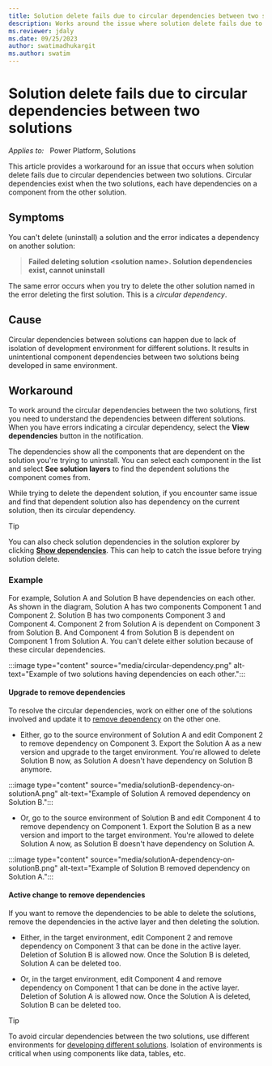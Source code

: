 ```yaml
---
title: Solution delete fails due to circular dependencies between two solutions.
description: Works around the issue where solution delete fails due to circular dependencies between two solutions.
ms.reviewer: jdaly
ms.date: 09/25/2023
author: swatimadhukargit
ms.author: swatim
---
```

# Solution delete fails due to circular dependencies between two solutions

_Applies to:_ &nbsp; Power Platform, Solutions

This article provides a workaround for an issue that occurs when solution delete fails due to circular dependencies between two solutions. Circular dependencies exist when the two solutions, each have dependencies on a component from the other solution.

## Symptoms

You can't delete (uninstall) a solution and the error indicates a dependency on another solution:

> **Failed deleting solution \<solution name\>. Solution dependencies exist, cannot uninstall**

The same error occurs when you try to delete the other solution named in the error deleting the first solution. This is a *circular dependency*.

## Cause

Circular dependencies between solutions can happen due to lack of isolation of development environment for different solutions. It results in unintentional component dependencies between two solutions being developed in same environment.

## Workaround

To work around the circular dependencies between the two solutions, first you need to understand the dependencies between different solutions. When you have errors indicating a circular dependency, select the **View dependencies** button in the notification.

The dependencies show all the components that are dependent on the solution you're trying to uninstall. You can select each component in the list and select **See solution layers** to find the dependent solutions the component comes from.

<!-- jdaly
1. What action are they supposed to do here?
2. The sentence below is just repeating the symptoms. I would remove it. 
-->

While trying to delete the dependent solution, if you encounter same issue and find that dependent solution also has dependency on the current solution, then its circular dependency.

> [!TIP]
> You can also check solution dependencies in the solution explorer by clicking [**Show dependencies**](/power-apps/maker/data-platform/view-component-dependencies). This can help to catch the issue before trying solution delete.

### Example

For example, Solution A and Solution B have dependencies on each other. As shown in the diagram, Solution A has two components Component 1 and Component 2. Solution B has two components Component 3 and Component 4. Component 2 from Solution A is dependent on Component 3 from Solution B. And Component 4 from Solution B is dependent on Component 1 from Solution A. You can't delete either solution because of these circular dependencies.

:::image type="content" source="media/circular-dependency.png" alt-text="Example of two solutions having dependencies on each other.":::

#### Upgrade to remove dependencies

To resolve the circular dependencies, work on either one of the solutions involved and update it to [remove dependency](/power-platform/alm/removing-dependencies) on the other one.

<!--jdaly

I went to the removing dependencies page and it wasn't immediately clear to me exactly how to remove dependencies.
It seems to depend on whether the solution is managed or un-managed. 

At this point, I think I would be very frustrated at this article. 

Can you be more specific about what 'removing dependencies' means?

I think it means you need to plan and carefully consider which solution any component should belong to and the order in which the solutions should be installed.  You touch on this in the TIP at the end of the article, perhaps this needs to be included in the cause. The cause is poor planning...

I don't see how it is possible to repair this situation with managed solutions. Is it possible?

I wish the power-platform/alm/removing-dependencies article was clearer. I just see a lot of scenarios and examples, but very little concrete guidance.

-->

- Either, go to the source environment of Solution A and edit Component 2 to remove dependency on Component 3. Export the Solution A as a new version and upgrade to the target environment. You're allowed to delete Solution B now, as Solution A doesn't have dependency on Solution B anymore.

:::image type="content" source="media/solutionB-dependency-on-solutionA.png" alt-text="Example of Solution A removed dependency on Solution B.":::

- Or, go to the source environment of Solution B and edit Component 4 to remove dependency on Component 1. Export the Solution B as a new version and import to the target environment. You're allowed to delete Solution A now, as Solution B doesn't have dependency on Solution A.

:::image type="content" source="media/solutionA-dependency-on-solutionB.png" alt-text="Example of Solution B removed dependency on Solution A.":::

#### Active change to remove dependencies

If you want to remove the dependencies to be able to delete the solutions, remove the dependencies in the active layer and then deleting the solution.

- Either, in the target environment, edit Component 2 and remove dependency on Component 3 that can be done in the active layer. Deletion of Solution B is allowed now. Once the Solution B is deleted, Solution A can be deleted too.

- Or, in the target environment, edit Component 4 and remove dependency on Component 1 that can be done in the active layer. Deletion of Solution A is allowed now. Once the Solution A is deleted, Solution B can be deleted too.

<!-- jdaly
As mentioned above, this TIP seems an after thought and I'm not clear about how it applies in this 'Active change to remove dependencies' section. I think it belongs in the cause... 
-->

> [!TIP]
> To avoid circular dependencies between the two solutions, use different environments for [developing different solutions](/power-platform/alm/organize-solutions#multiple-solution-layering-and-dependencies). Isolation of environments is critical when using components like data, tables, etc.
